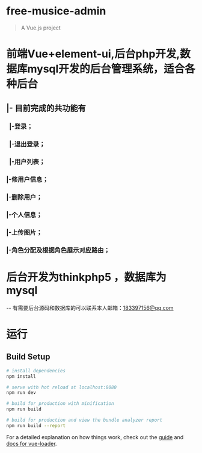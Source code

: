 # free-musice-admin

> A Vue.js project

# 前端Vue+element-ui,后台php开发,数据库mysql开发的后台管理系统，适合各种后台
## |- 目前完成的共功能有  
### &nbsp;&nbsp;|-登录；
###  &nbsp;&nbsp;|-退出登录；
###  &nbsp;&nbsp;|-用户列表；
###  |-修用户信息；
###  |-删除用户；
###  |-个人信息；
###  |-上传图片；
###  |-角色分配及根据角色展示对应路由；

# 后台开发为thinkphp5 ，数据库为mysql

-- 有需要后台源码和数据库的可以联系本人邮箱：183397156@qq.com

# 运行
## Build Setup

``` bash
# install dependencies
npm install

# serve with hot reload at localhost:8080
npm run dev

# build for production with minification
npm run build

# build for production and view the bundle analyzer report
npm run build --report
```

For a detailed explanation on how things work, check out the [guide](http://vuejs-templates.github.io/webpack/) and [docs for vue-loader](http://vuejs.github.io/vue-loader).

